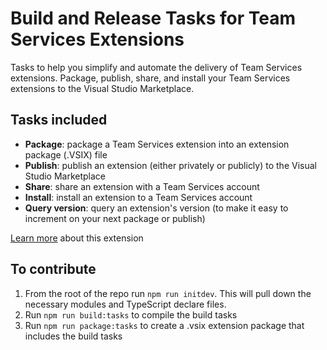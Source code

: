 # Build and Release Tasks for Team Services Extensions

Tasks to help you simplify and automate the delivery of Team Services extensions. Package, publish, share, and install your Team Services extensions to the Visual Studio Marketplace.

## Tasks included

* **Package**: package a Team Services extension into an extension package (.VSIX) file
* **Publish**: publish an extension (either privately or publicly) to the Visual Studio Marketplace
* **Share**: share an extension with a Team Services account
* **Install**: install an extension to a Team Services account
* **Query version**: query an extension's version (to make it easy to increment on your next package or publish)

[Learn more](https://marketplace.visualstudio.com/items?itemName=ms-devlabs.vsts-developer-tools-build-tasks) about this extension

## To contribute

1. From the root of the repo run `npm run initdev`. This will pull down the necessary modules and TypeScript declare files.
2. Run `npm run build:tasks` to compile the build tasks
3. Run `npm run package:tasks` to create a .vsix extension package that includes the build tasks

